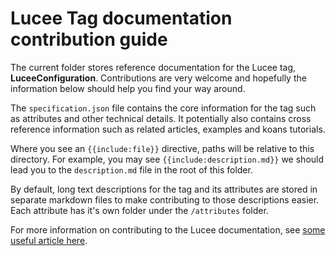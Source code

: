 # Lucee Tag documentation contribution guide

The current folder stores reference documentation for the Lucee tag, **LuceeConfiguration**. Contributions are very welcome and hopefully the information below should help you find your way around.

The `specification.json` file contains the core information for the tag such as attributes and other technical details. It potentially also contains cross reference information such as related articles, examples and koans tutorials.

Where you see an `{{include:file}}` directive, paths will be relative to  this directory. For example, you may see `{{include:description.md}}` we should lead you to the `description.md` file in the root of this folder.

By default, long text descriptions for the tag and its attributes are stored in separate markdown files to make contributing to those descriptions easier. Each attribute has it's own folder under the `/attributes` folder.

For more information on contributing to the Lucee documentation, see [some useful article here](http://www.lucee.org/).
